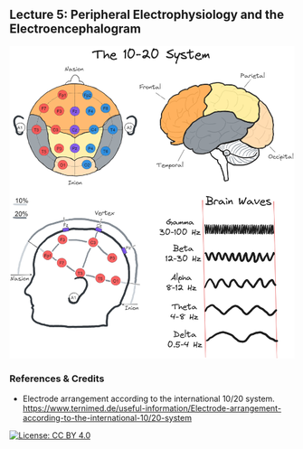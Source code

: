## Lecture 5: Peripheral Electrophysiology and the Electroencephalogram

![](DMAB-5_fin_1_tbg.png)

### References & Credits

-   Electrode arrangement according to the international 10/20 system. https://www.ternimed.de/useful-information/Electrode-arrangement-according-to-the-international-10/20-system

[![License: CC BY 4.0](https://img.shields.io/badge/License-CC%20BY%204.0-lightgrey.svg)](https://creativecommons.org/licenses/by/4.0/)
